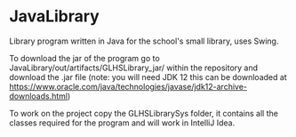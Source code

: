 # JavaLibrary
Library program written in Java for the school's small library, uses Swing.

To download the jar of the program go to JavaLibrary/out/artifacts/GLHSLibrary_jar/ 
within the repository and download the .jar file (note: you will need JDK 12
this can be downloaded at https://www.oracle.com/java/technologies/javase/jdk12-archive-downloads.html)

To work on the project copy the GLHSLibrarySys folder, it contains all the classes required for the 
program and will work in IntelliJ Idea.
